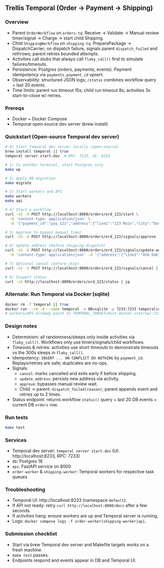 ## Trellis Temporal (Order → Payment → Shipping)

### Overview

- Parent `OrderWorkflow` on `orders-tq`: Receive → Validate → Manual review timer/signal → Charge → start child Shipping.
- Child `ShippingWorkflow` on `shipping-tq`: PreparePackage → DispatchCarrier; on dispatch failure, signals parent `dispatch_failed` and rethrows; parent retries bounded attempts.
- Activities call stubs that always call `flaky_call()` first to simulate failures/timeouts.
- Persistence: Postgres (orders, payments, events). Payment idempotency via `payments.payment_id` upsert.
- Observability: structured JSON logs; `/status` combines workflow query + last 20 events.
- Time limits: parent run timeout 15s; child run timeout 8s; activities 3s start-to-close w/ retries.

### Prereqs

- Docker + Docker Compose
- Temporal open‑source dev server (brew install)

### Quickstart (Open‑source Temporal dev server)

```bash
# 0) Start Temporal dev server locally (open‑source)
brew install temporal || true
temporal server start-dev  # RPC: 7233, UI: 8233

# 1) In another terminal, start Postgres only
make up

# 2) Apply DB migration
make migrate

# 3) Start workers and API
make workers
make api

# 4) Start a workflow
curl -sS -X POST http://localhost:8000/orders/ord_123/start \
  -H 'content-type: application/json' \
  -d '{"payment_id":"pay_123","address":{"line1":"123 Main","city":"Davis"}}' | jq

# 5) Approve to bypass manual timer
curl -sS -X POST http://localhost:8000/orders/ord_123/signals/approve | jq

# 6) Update address (before shipping dispatch)
curl -sS -X POST http://localhost:8000/orders/ord_123/signals/update-address \
  -H 'content-type: application/json' -d '{"address":{"line1":"456 Oak"}}' | jq

# 7) Optional cancel (before ship)
curl -sS -X POST http://localhost:8000/orders/ord_123/signals/cancel | jq

# 8) Inspect status
curl -sS http://localhost:8000/orders/ord_123/status | jq
```

### Alternate: Run Temporal via Docker (sqlite)

```bash
docker rm -f temporal || true
docker run --rm -d --name temporal -e DB=sqlite -p 7233:7233 temporalio/auto-setup
# workers/API already point to TEMPORAL_TARGET=host.docker.internal:7233
```

### Design notes

- Determinism: all randomness/sleeps only inside activities via `flaky_call()`. Workflows only use timers/signals/child workflows.
- Timeouts & retries: activities use short timeouts to demonstrate timeouts vs the 300s sleeps in `flaky_call()`.
- Idempotency: `INSERT ... ON CONFLICT DO NOTHING` by `payment_id`. Replays/retries are safe; duplicates are no-ops.
- Signals:
  - `cancel`: marks cancelled and exits early if before shipping.
  - `update_address`: persists new address via activity.
  - `approve`: bypasses manual review wait.
  - Child → parent: `dispatch_failed(reason)`; parent appends event and retries up to 2 times.
- Status endpoint: returns workflow `status()` query + last 20 DB events + current DB `orders` row.

### Run tests

```bash
make test
```

### Services

- Temporal dev server: `temporal server start-dev` (UI: http://localhost:8233, RPC: 7233)
- `db`: Postgres 16
- `api`: FastAPI service on 8000
- `order-worker` & `shipping-worker`: Temporal workers for respective task queues

### Troubleshooting

- Temporal UI: http://localhost:8233 (namespace `default`).
- If API not ready: retry `curl http://localhost:8000/docs` after a few seconds.
- If activities hang: ensure workers are up and Temporal server is running.
- Logs: `docker compose logs -f order-worker|shipping-worker|api`.

### Submission checklist

- Start via brew Temporal dev server and Makefile targets works on a fresh machine.
- `make test` passes.
- Endpoints respond and events appear in DB and Temporal UI.
